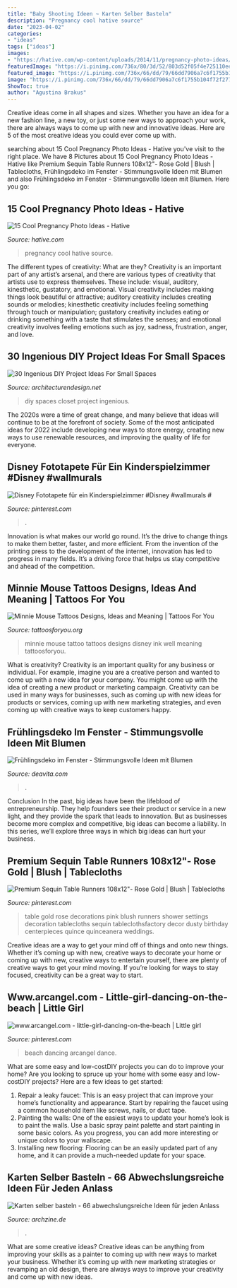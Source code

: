 ```yaml
---
title: "Baby Shooting Ideen ~ Karten Selber Basteln"
description: "Pregnancy cool hative source"
date: "2023-04-02"
categories:
- "ideas"
tags: ["ideas"]
images:
- "https://hative.com/wp-content/uploads/2014/11/pregnancy-photo-ideas/5-cool-pregnancy-photo-ideas.jpg"
featuredImage: "https://i.pinimg.com/736x/80/3d/52/803d52f05f4e725110ee238a3600c3f9.jpg"
featured_image: "https://i.pinimg.com/736x/66/dd/79/66dd7906a7c6f1755b104f72f2773306--girl-dancing-on-the-beach.jpg"
image: "https://i.pinimg.com/736x/66/dd/79/66dd7906a7c6f1755b104f72f2773306--girl-dancing-on-the-beach.jpg"
ShowToc: true
author: "Agustina Brakus"
---
```



Creative ideas come in all shapes and sizes. Whether you have an idea for a new fashion line, a new toy, or just some new ways to approach your work, there are always ways to come up with new and innovative ideas. Here are 5 of the most creative ideas you could ever come up with.

	

		
searching about 15 Cool Pregnancy Photo Ideas - Hative you've visit to the right place. We have 8 Pictures about 15 Cool Pregnancy Photo Ideas - Hative like Premium Sequin Table Runners 108x12&quot;- Rose Gold | Blush | Tablecloths, Frühlingsdeko im Fenster - Stimmungsvolle Ideen mit Blumen and also Frühlingsdeko im Fenster - Stimmungsvolle Ideen mit Blumen. Here you go:
		
    
## 15 Cool Pregnancy Photo Ideas - Hative

<img loading=lazy src="https://hative.com/wp-content/uploads/2014/11/pregnancy-photo-ideas/5-cool-pregnancy-photo-ideas.jpg" onerror="this.onerror=null;this.src='https://tse1.mm.bing.net/th?id=OIP.afOQ9INkTX-N4ExvpyYeAwHaLH&amp;pid=15.1';" alt="15 Cool Pregnancy Photo Ideas - Hative">

_Source: hative.com_

>pregnancy cool hative source. 

	

The different types of creativity: What are they?
Creativity is an important part of any artist’s arsenal, and there are various types of creativity that artists use to express themselves. These include: visual, auditory, kinesthetic, gustatory, and emotional. Visual creativity includes making things look beautiful or attractive; auditory creativity includes creating sounds or melodies; kinesthetic creativity includes feeling something through touch or manipulation; gustatory creativity includes eating or drinking something with a taste that stimulates the senses; and emotional creativity involves feeling emotions such as joy, sadness, frustration, anger, and love.

    
## 30 Ingenious DIY Project Ideas For Small Spaces

<img loading=lazy src="http://cdn.architecturendesign.net/wp-content/uploads/2016/01/AD-Ingenious-DIY-Project-Ideas-For-Small-Spaces-30.jpg" onerror="this.onerror=null;this.src='https://tse1.mm.bing.net/th?id=OIP.tQ7puYful74iveYi7ckWmwHaLH&amp;pid=15.1';" alt="30 Ingenious DIY Project Ideas For Small Spaces">

_Source: architecturendesign.net_

>diy spaces closet project ingenious. 

	

The 2020s were a time of great change, and many believe that ideas will continue to be at the forefront of society. Some of the most anticipated ideas for 2022 include developing new ways to store energy, creating new ways to use renewable resources, and improving the quality of life for everyone.

    
## Disney Fototapete Für Ein Kinderspielzimmer #Disney #wallmurals #

<img loading=lazy src="https://i.pinimg.com/736x/3b/26/0f/3b260f9072c816a05cb28fd04f09d87d.jpg" onerror="this.onerror=null;this.src='https://tse3.mm.bing.net/th?id=OIP.TIv2qbHtEo-8fnuaeaOoAgHaJ4&amp;pid=15.1';" alt="Disney Fototapete für ein Kinderspielzimmer #Disney #wallmurals #">

_Source: pinterest.com_

>. 

	

Innovation is what makes our world go round. It’s the drive to change things to make them better, faster, and more efficient. From the invention of the printing press to the development of the internet, innovation has led to progress in many fields. It’s a driving force that helps us stay competitive and ahead of the competition.

    
## Minnie Mouse Tattoos Designs, Ideas And Meaning | Tattoos For You

<img loading=lazy src="https://www.tattoosforyou.org/wp-content/uploads/2016/03/Minnie-Mouse-Tattoo.jpg" onerror="this.onerror=null;this.src='https://tse1.mm.bing.net/th?id=OIP.AqxwAwZ8NxnJSKa9E5oXmAHaJ8&amp;pid=15.1';" alt="Minnie Mouse Tattoos Designs, Ideas and Meaning | Tattoos For You">

_Source: tattoosforyou.org_

>minnie mouse tattoo tattoos designs disney ink well meaning tattoosforyou. 

	

What is creativity?
Creativity is an important quality for any business or individual. For example, imagine you are a creative person and wanted to come up with a new idea for your company. You might come up with the idea of creating a new product or marketing campaign. Creativity can be used in many ways for businesses, such as coming up with new ideas for products or services, coming up with new marketing strategies, and even coming up with creative ways to keep customers happy.

    
## Frühlingsdeko Im Fenster - Stimmungsvolle Ideen Mit Blumen

<img loading=lazy src="https://deavita.com/wp-content/uploads/2015/01/fruhlingsdeko-schaufenster-ideen-girlanden-schmetterlinge-basteln.jpg" onerror="this.onerror=null;this.src='https://tse4.mm.bing.net/th?id=OIP.0DnP3OtposfKvz8uX69sjQHaMY&amp;pid=15.1';" alt="Frühlingsdeko im Fenster - Stimmungsvolle Ideen mit Blumen">

_Source: deavita.com_

>. 

	

Conclusion
In the past, big ideas have been the lifeblood of entrepreneurship. They help founders see their product or service in a new light, and they provide the spark that leads to innovation. But as businesses become more complex and competitive, big ideas can become a liability. In this series, we’ll explore three ways in which big ideas can hurt your business.

    
## Premium Sequin Table Runners 108x12&quot;- Rose Gold | Blush | Tablecloths

<img loading=lazy src="https://i.pinimg.com/736x/80/3d/52/803d52f05f4e725110ee238a3600c3f9.jpg" onerror="this.onerror=null;this.src='https://tse3.mm.bing.net/th?id=OIP.cP-f-E82zK2-5azG0NJoFwHaJ3&amp;pid=15.1';" alt="Premium Sequin Table Runners 108x12&quot;- Rose Gold | Blush | Tablecloths">

_Source: pinterest.com_

>table gold rose decorations pink blush runners shower settings decoration tablecloths sequin tableclothsfactory decor dusty birthday centerpieces quince quinceanera weddings. 

	

Creative ideas are a way to get your mind off of things and onto new things. Whether it’s coming up with new, creative ways to decorate your home or coming up with new, creative ways to entertain yourself, there are plenty of creative ways to get your mind moving. If you’re looking for ways to stay focused, creativity can be a great way to start.

    
## Www.arcangel.com - Little-girl-dancing-on-the-beach | Little Girl

<img loading=lazy src="https://i.pinimg.com/736x/66/dd/79/66dd7906a7c6f1755b104f72f2773306--girl-dancing-on-the-beach.jpg" onerror="this.onerror=null;this.src='https://tse4.mm.bing.net/th?id=OIP.FVAvOKz67n5wgzLHCH8M_wDREq&amp;pid=15.1';" alt="www.arcangel.com - little-girl-dancing-on-the-beach | Little girl">

_Source: pinterest.com_

>beach dancing arcangel dance. 

	

What are some easy and low-costDIY projects you can do to improve your home?
Are you looking to spruce up your home with some easy and low-costDIY projects? Here are a few ideas to get started: 
1. Repair a leaky faucet: This is an easy project that can improve your home’s functionality and appearance. Start by repairing the faucet using a common household item like screws, nails, or duct tape. 
2. Painting the walls: One of the easiest ways to update your home’s look is to paint the walls. Use a basic spray paint palette and start painting in some basic colors. As you progress, you can add more interesting or unique colors to your wallscape. 
3. Installing new flooring: Flooring can be an easily updated part of any home, and it can provide a much-needed update for your space.

    
## Karten Selber Basteln - 66 Abwechslungsreiche Ideen Für Jeden Anlass

<img loading=lazy src="http://archzine.net/wp-content/uploads/2015/04/coole-karten-selber-machen-diy-karten-basteln-schöne-originelle-ideen.jpg" onerror="this.onerror=null;this.src='https://tse1.mm.bing.net/th?id=OIP.23T2z67sNZQV_-Xb41z1jQHaJ4&amp;pid=15.1';" alt="Karten selber basteln - 66 abwechslungsreiche Ideen für jeden Anlass">

_Source: archzine.de_

>. 

	

What are some creative ideas?
Creative ideas can be anything from improving your skills as a painter to coming up with new ways to market your business. Whether it’s coming up with new marketing strategies or revamping an old design, there are always ways to improve your creativity and come up with new ideas.

